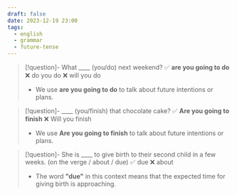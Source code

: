 ```yaml
---
draft: false
date: 2023-12-19 23:00
tags:
  - english
  - grammar
  - future-tense
---
```



> [!question]- What \____ (you/do) next weekend?
> ✅ **are you going to do**  ❌ do you do ❌ will you do
> - We use **are you going to do** to talk about future intentions or plans.

> [!question]- \____ (you/finish) that chocolate cake?
> ✅ **Are you going to finish** ❌ Will you finish
> - We use **Are you going to finish** to talk about future intentions or plans.

> [!question]- She is \____ to give birth to their second child in a few weeks. (on the verge / about / due)
> ✅ due ❌ about
> - The word **"due"** in this context means that the expected time for giving birth is approaching.
